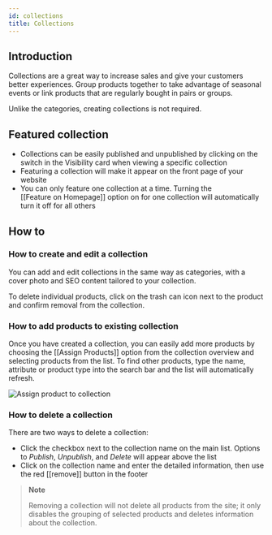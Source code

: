 ```yaml
---
id: collections
title: Collections
---
```


## Introduction

Collections are a great way to increase sales and give your customers better experiences. Group products together to take advantage of seasonal events or link products that are regularly bought in pairs or groups. 

Unlike the categories, creating collections is not required.

## Featured collection

- Collections can be easily published and unpublished by clicking on the switch in the Visibility card when viewing a specific collection 
- Featuring a collection will make it appear on the front page of your website
- You can only feature one collection at a time. Turning the [[Feature&nbsp;on&nbsp;Homepage]] option on for one collection will automatically turn it off for all others

## How to

### How to create and edit a collection

You can add and edit collections in the same way as categories, with a cover photo and SEO content tailored to your collection. 

To delete individual products, click on the trash can icon next to the product and confirm removal from the collection.


### How to add products to existing collection

Once you have created a collection, you can easily add more products by choosing the [[Assign&nbsp;Products]] option from the collection overview and selecting products from the list. To find other products, type the name, attribute or product type into the search bar and the list will automatically refresh.

![Assign product to collection](assets/dashboard-catalog/catalog17.png)


### How to delete a collection

There are two ways to delete a collection:

- Click the checkbox next to the collection name on the main list. Options to _Publish_, _Unpublish_, and _Delete_ will appear above the list
- Click on the collection name and enter the detailed information, then use the red [[remove]] button in the footer

> **Note**
>
>Removing a collection will not delete all products from the site; it only disables the grouping of selected products and deletes information about the collection.




